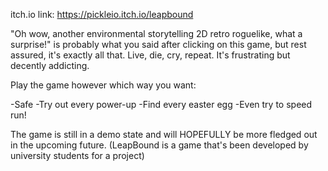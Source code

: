 itch.io link: https://pickleio.itch.io/leapbound

​"Oh wow, another environmental storytelling 2D retro roguelike, what a surprise!" is probably what you said after clicking on this game, but rest assured, it's exactly all that. Live, die, cry, repeat. It's frustrating but decently addicting. 

Play the game however which way you want: 

-Safe
-Try out every power-up
-Find every easter egg 
-Even try to speed run!

The game is still in a demo state and will HOPEFULLY be more fledged out in the upcoming future.
(LeapBound is a game that's been developed by university students for a project)
